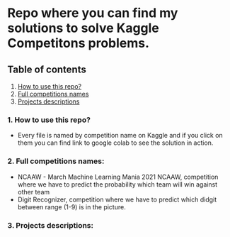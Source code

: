 # Repo where you can find my solutions to solve Kaggle Competitons problems.
## Table of contents
1. [How to use this repo?](#How-to-use)
2. [Full competitions names](#competitions-names)
3. [Projects descriptions](#descriptions)
### 1. How to use this repo?
  - Every file is named by competition name on Kaggle and if you click on them you can find link to google colab    to see the solution in action.
### 2. Full competitions names:
 - NCAAW - March Machine Learning Mania 2021 NCAAW, competition where we have to predict the probability which team will win against other team
 - Digit Recognizer, competition where we have to predict which didgit between range (1-9) is in the picture.
### 3. Projects descriptions:
